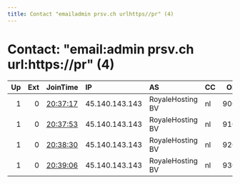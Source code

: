 ```yaml
---
title: Contact "emailadmin prsv.ch urlhttps//pr" (4)
---
```


# Contact: "email:admin prsv.ch url:https://pr" (4)

|   Up |   Ext | JoinTime                                                                                              | IP             | AS               | CC   |   ORp |   Dirp | OS    | Version   | Nickname   |   eFamMembers |
|-----:|------:|:------------------------------------------------------------------------------------------------------|:---------------|:-----------------|:-----|------:|-------:|:------|:----------|:-----------|--------------:|
|    1 |     0 | [20:37:17](https://nusenu.github.io/OrNetStats/w/relay/D54EB3C1F745305ABDC28CF45EDE3DCD1A21EA9C.html) | 45.140.143.143 | RoyaleHosting BV | nl   |  9000 |      0 | Linux | 0.4.7.13  | prsv       |           100 |
|    1 |     0 | [20:37:53](https://nusenu.github.io/OrNetStats/w/relay/BE7F8AB71B3A8EF1C8964B3A80552E4C19C9B2A2.html) | 45.140.143.143 | RoyaleHosting BV | nl   |  9100 |      0 | Linux | 0.4.7.13  | prsv       |           100 |
|    1 |     0 | [20:38:30](https://nusenu.github.io/OrNetStats/w/relay/ED99D41F0D1CC7D65758E16448E482744118B9E7.html) | 45.140.143.143 | RoyaleHosting BV | nl   |  9200 |      0 | Linux | 0.4.7.13  | prsv       |           100 |
|    1 |     0 | [20:39:06](https://nusenu.github.io/OrNetStats/w/relay/584EF043F2C04C197A34AE2141705CFCF65B3F96.html) | 45.140.143.143 | RoyaleHosting BV | nl   |  9300 |      0 | Linux | 0.4.7.13  | prsv       |           100 |
